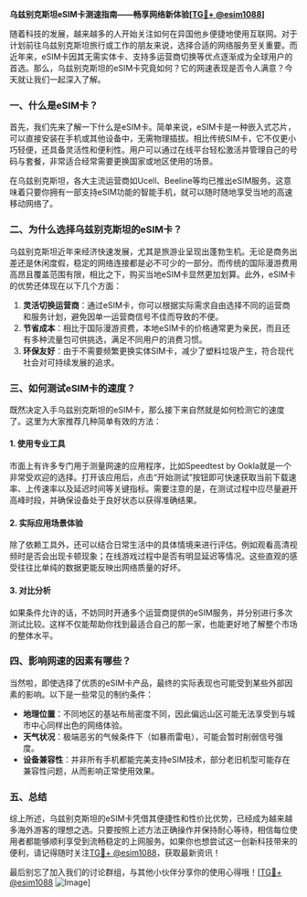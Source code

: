 **乌兹别克斯坦eSIM卡测速指南——畅享网络新体验[[TG💪+ @esim1088](https://t.me/s/esim1088)]**

随着科技的发展，越来越多的人开始关注如何在异国他乡便捷地使用互联网。对于计划前往乌兹别克斯坦旅行或工作的朋友来说，选择合适的网络服务至关重要。而近年来，eSIM卡因其无需实体卡、支持多运营商切换等优点逐渐成为全球用户的首选。那么，乌兹别克斯坦的eSIM卡究竟如何？它的网速表现是否令人满意？今天就让我们一起深入了解。

### 一、什么是eSIM卡？

首先，我们先来了解一下什么是eSIM卡。简单来说，eSIM卡是一种嵌入式芯片，可以直接安装在手机或其他设备中，无需物理插拔。相比传统SIM卡，它不仅更小巧轻便，还具备灵活性和便利性。用户可以通过在线平台轻松激活并管理自己的号码与套餐，非常适合经常需要更换国家或地区使用的场景。

在乌兹别克斯坦，各大主流运营商如Ucell、Beeline等均已推出eSIM服务。这意味着只要你拥有一部支持eSIM功能的智能手机，就可以随时随地享受当地的高速移动网络了。

### 二、为什么选择乌兹别克斯坦的eSIM卡？

乌兹别克斯坦近年来经济快速发展，尤其是旅游业呈现出蓬勃生机。无论是商务出差还是休闲度假，稳定的网络连接都是必不可少的一部分。而传统的国际漫游费用高昂且覆盖范围有限，相比之下，购买当地eSIM卡显然更加划算。此外，eSIM卡的优势还体现在以下几个方面：

1. **灵活切换运营商**：通过eSIM卡，你可以根据实际需求自由选择不同的运营商和服务计划，避免因单一运营商信号不佳而导致的不便。
2. **节省成本**：相比于国际漫游资费，本地eSIM卡的价格通常更为亲民，而且还有多种流量包可供挑选，满足不同用户的消费习惯。
3. **环保友好**：由于不需要频繁更换实体SIM卡，减少了塑料垃圾产生，符合现代社会对可持续发展的追求。

### 三、如何测试eSIM卡的速度？

既然决定入手乌兹别克斯坦的eSIM卡，那么接下来自然就是如何检测它的速度了。这里为大家推荐几种简单有效的方法：

#### 1. 使用专业工具
市面上有许多专门用于测量网速的应用程序，比如Speedtest by Ookla就是一个非常受欢迎的选择。打开该应用后，点击“开始测试”按钮即可快速获取当前下载速率、上传速率以及延迟时间等关键指标。需要注意的是，在测试过程中应尽量避开高峰时段，并确保设备处于良好状态以获得准确结果。

#### 2. 实际应用场景体验
除了依赖工具外，还可以结合日常生活中的具体情境来进行评估。例如观看高清视频时是否会出现卡顿现象；在线游戏过程中是否有明显延迟等情况。这些直观的感受往往比单纯的数据更能反映出网络质量的好坏。

#### 3. 对比分析
如果条件允许的话，不妨同时开通多个运营商提供的eSIM服务，并分别进行多次测试比较。这样不仅能帮助你找到最适合自己的那一家，也能更好地了解整个市场的整体水平。

### 四、影响网速的因素有哪些？

当然啦，即使选择了优质的eSIM卡产品，最终的实际表现也可能受到某些外部因素的影响。以下是一些常见的制约条件：

- **地理位置**：不同地区的基站布局密度不同，因此偏远山区可能无法享受到与城市中心同样出色的网络体验。
- **天气状况**：极端恶劣的气候条件下（如暴雨雷电），可能会暂时削弱信号强度。
- **设备兼容性**：并非所有手机都能完美支持eSIM技术，部分老旧机型可能存在兼容性问题，从而影响正常使用效果。

### 五、总结

综上所述，乌兹别克斯坦的eSIM卡凭借其便捷性和性价比优势，已经成为越来越多海外游客的理想之选。只要按照上述方法正确操作并保持耐心等待，相信每位使用者都能够顺利享受到流畅稳定的上网服务。如果你也想尝试这一创新科技带来的便利，请记得随时关注[TG💪+ @esim1088](https://t.me/s/esim1088)，获取最新资讯！

最后别忘了加入我们的讨论群组，与其他小伙伴分享你的使用心得哦！[[TG💪+ @esim1088](https://t.me/s/esim1088) ![Image](https://i.postimg.cc/4NQfJmqS/Snipaste-2025-05-13-00-14-12.png)]